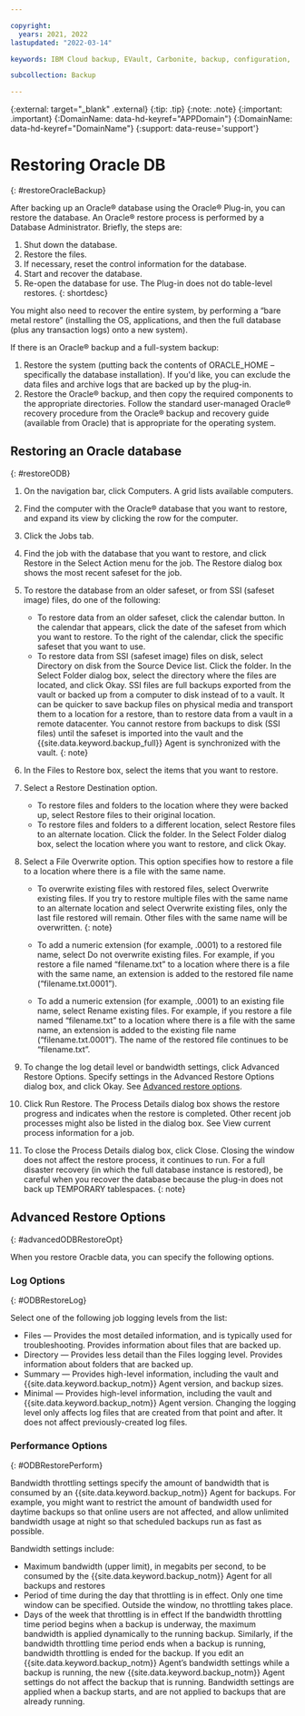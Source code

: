 ```yaml
---

copyright:
  years: 2021, 2022
lastupdated: "2022-03-14"

keywords: IBM Cloud backup, EVault, Carbonite, backup, configuration,

subcollection: Backup

---
```

{:external: target="_blank" .external}
{:tip: .tip}
{:note: .note}
{:important: .important}
{:DomainName: data-hd-keyref="APPDomain"}
{:DomainName: data-hd-keyref="DomainName"}
{:support: data-reuse='support'}

# Restoring Oracle DB
{: #restoreOracleBackup}

After backing up an Oracle&reg; database using the Oracle&reg; Plug-in, you can restore the database. An Oracle&reg; restore process is performed by a Database Administrator. Briefly, the steps are:
1. Shut down the database.
2. Restore the files.
3. If necessary, reset the control information for the database.
4. Start and recover the database.
5. Re-open the database for use.
The Plug-in does not do table-level restores. 
{: shortdesc}

You might also need to recover the entire system, by performing a “bare metal restore” (installing the OS, applications, and then the full database (plus any transaction logs) onto a new system).

If there is an Oracle&reg; backup and a full-system backup:
1. Restore the system (putting back the contents of ORACLE_HOME – specifically the database installation). If you'd like, you can exclude the data files and archive logs that are backed up by the plug-in.
2. Restore the Oracle&reg; backup, and then copy the required components to the appropriate directories. Follow the standard user-managed Oracle&reg; recovery procedure from the Oracle&reg; backup and recovery guide (available from Oracle) that is appropriate for the operating system.

## Restoring an Oracle database
{: #restoreODB}


1. On the navigation bar, click Computers. A grid lists available computers.
2. Find the computer with the Oracle&reg; database that you want to restore, and expand its view by clicking the row for the computer.
3. Click the Jobs tab.
4. Find the job with the database that you want to restore, and click Restore in the Select Action menu for the job. The Restore dialog box shows the most recent safeset for the job.
5. To restore the database from an older safeset, or from SSI (safeset image) files, do one of the following:
   - To restore data from an older safeset, click the calendar button. In the calendar that appears, click the date of the safeset from which you want to restore. To the right of the calendar, click the specific safeset that you want to use.
   - To restore data from SSI (safeset image) files on disk, select Directory on disk from the Source Device list. Click the folder. In the Select Folder dialog box, select the directory where the files are located, and click Okay. 
   SSI files are full backups exported from the vault or backed up from a computer to disk instead of to a vault. It can be quicker to save backup files on physical media and transport them to a location for a restore, than to restore data from a vault in a remote datacenter. You cannot restore from backups to disk (SSI files) until the safeset is imported into the vault and the {{site.data.keyword.backup_full}} Agent is synchronized with the vault.
   {: note}

6. In the Files to Restore box, select the items that you want to restore.
7. Select a Restore Destination option.
   - To restore files and folders to the location where they were backed up, select Restore files to their original location.
   - To restore files and folders to a different location, select Restore files to an alternate location. Click the folder. In the Select Folder dialog box, select the location where you want to restore, and click Okay.
8. Select a File Overwrite option. This option specifies how to restore a file to a location where there is a file with the same name.
   - To overwrite existing files with restored files, select Overwrite existing files.
   If you try to restore multiple files with the same name to an alternate location and select Overwrite existing files, only the last file restored will remain. Other files with the same name will be overwritten.
   {: note}

   - To add a numeric extension (for example, .0001) to a restored file name, select Do not overwrite existing files. For example, if you restore a file named “filename.txt” to a location where there is a file with the same name, an extension is added to the restored file name (“filename.txt.0001”).
   - To add a numeric extension (for example, .0001) to an existing file name, select Rename existing files. For example, if you restore a file named “filename.txt” to a location where there is a file with the same name, an extension is added to the existing file name (“filename.txt.0001”). The name of the restored file continues to be “filename.txt”.
9. To change the log detail level or bandwidth settings, click Advanced Restore Options. Specify settings in the Advanced Restore Options dialog box, and click Okay. See [Advanced restore options](#advancedODBRestoreOp).
10. Click Run Restore. The Process Details dialog box shows the restore progress and indicates when the restore is completed. Other recent job processes might also be listed in the dialog box. See View current process information for a job.
11. To close the Process Details dialog box, click Close. Closing the window does not affect the restore process, it continues to run.
   For a full disaster recovery (in which the full database instance is restored), be careful when you recover the database because the plug-in does not back up TEMPORARY tablespaces.
   {: note}

## Advanced Restore Options
{: #advancedODBRestoreOpt}

When you restore Oracble data, you can specify the following options.

### Log Options
{: #ODBRestoreLog}

Select one of the following job logging levels from the list:
- Files — Provides the most detailed information, and is typically used for troubleshooting. Provides information about files that are backed up.
- Directory — Provides less detail than the Files logging level. Provides information about folders that are backed up.
- Summary — Provides high-level information, including the vault and {{site.data.keyword.backup_notm}} Agent version, and backup sizes.
- Minimal — Provides high-level information, including the vault and {{site.data.keyword.backup_notm}} Agent version.
Changing the logging level only affects log files that are created from that point and after. It does not affect previously-created log files.

### Performance Options
{: #ODBRestorePerform}

Bandwidth throttling settings specify the amount of bandwidth that is consumed by an {{site.data.keyword.backup_notm}} Agent for backups. For example, you might want to restrict the amount of bandwidth used for daytime backups so that online users are not affected, and allow unlimited bandwidth usage at night so that scheduled backups run as fast as possible.

Bandwidth settings include:
- Maximum bandwidth (upper limit), in megabits per second, to be consumed by the {{site.data.keyword.backup_notm}} Agent for all backups and restores
- Period of time during the day that throttling is in effect. Only one time window can be specified. Outside the window, no throttling takes place.
- Days of the week that throttling is in effect
If the bandwidth throttling time period begins when a backup is underway, the maximum bandwidth is applied dynamically to the running backup. Similarly, if the bandwidth throttling time period ends when a backup is running, bandwidth throttling is ended for the backup.
If you edit an {{site.data.keyword.backup_notm}} Agent’s bandwidth settings while a backup is running, the new {{site.data.keyword.backup_notm}} Agent settings do not affect the backup that is running. Bandwidth settings are applied when a backup starts, and are not applied to backups that are already running.




